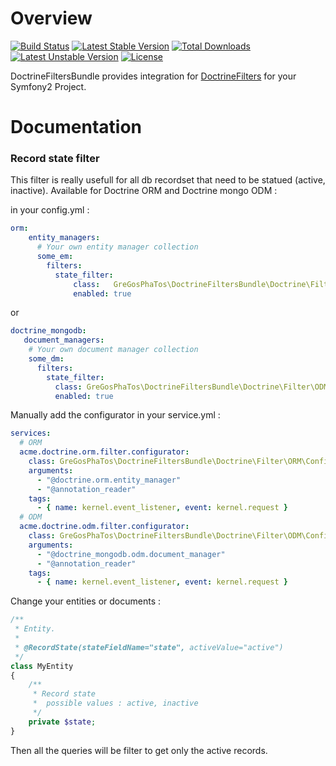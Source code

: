 # Overview
[![Build Status](https://travis-ci.org/GreGosPhaTos/DoctrineFiltersBundle.svg)](https://travis-ci.org/GreGosPhaTos/DoctrineFiltersBundle) 
[![Latest Stable Version](https://poser.pugx.org/gregosphatos/doctrine-filters-bundle/version)](https://packagist.org/packages/gregosphatos/doctrine-filters-bundle) [![Total Downloads](https://poser.pugx.org/gregosphatos/doctrine-filters-bundle/downloads)](https://packagist.org/packages/gregosphatos/doctrine-filters-bundle) [![Latest Unstable Version](https://poser.pugx.org/gregosphatos/doctrine-filters-bundle/v/unstable)](https://packagist.org/packages/gregosphatos/doctrine-filters-bundle) [![License](https://poser.pugx.org/gregosphatos/doctrine-filters-bundle/license)](https://packagist.org/packages/gregosphatos/doctrine-filters-bundle)


DoctrineFiltersBundle provides integration for [DoctrineFilters](http://doctrine-orm.readthedocs.org/en/latest/reference/filters.html) for your Symfony2 Project.

# Documentation
 
### Record state filter

This filter is really usefull for all db recordset that need to be statued (active, inactive).
Available for Doctrine ORM and Doctrine mongo ODM : 

in your config.yml : 
```yaml
orm:
    entity_managers:
      # Your own entity manager collection
      some_em:
        filters:
          state_filter:
              class:   GreGosPhaTos\DoctrineFiltersBundle\Doctrine\Filter\ORM\RecordStateFilter
              enabled: true
```

or

```yaml
doctrine_mongodb:
   document_managers:
    # Your own document manager collection
    some_dm:
      filters:
        state_filter:
          class: GreGosPhaTos\DoctrineFiltersBundle\Doctrine\Filter\ODM\RecordStateFilter
          enabled: true

```

Manually add the configurator in your service.yml :

```yaml
services:
  # ORM
  acme.doctrine.orm.filter.configurator:
    class: GreGosPhaTos\DoctrineFiltersBundle\Doctrine\Filter\ORM\Configurator
    arguments:
      - "@doctrine.orm.entity_manager"
      - "@annotation_reader"
    tags:
      - { name: kernel.event_listener, event: kernel.request }
  # ODM
  acme.doctrine.odm.filter.configurator:
    class: GreGosPhaTos\DoctrineFiltersBundle\Doctrine\Filter\ODM\Configurator
    arguments:
      - "@doctrine_mongodb.odm.document_manager"
      - "@annotation_reader"
    tags:
      - { name: kernel.event_listener, event: kernel.request }
```

Change your entities or documents : 

```php
/**
 * Entity.
 *
 * @RecordState(stateFieldName="state", activeValue="active")
 */
class MyEntity
{
    /**
     * Record state 
     *  possible values : active, inactive
     */
    private $state;
}
```

Then all the queries will be filter to get only the active records.
